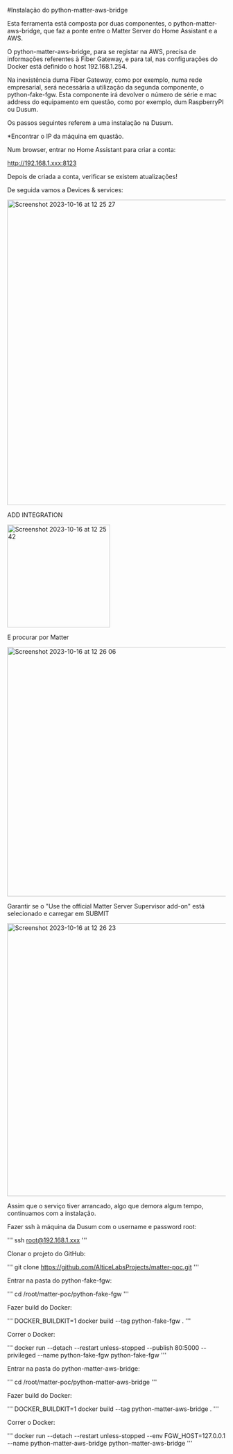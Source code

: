 #Instalação do python-matter-aws-bridge

Esta ferramenta está composta por duas componentes, o python-matter-aws-bridge, que faz a ponte entre o Matter Server do Home Assistant e a AWS.

O python-matter-aws-bridge, para se registar na AWS, precisa de informações referentes à Fiber Gateway, e para tal, nas configurações do Docker está definido o host 192.168.1.254.

Na inexistência duma Fiber Gateway, como por exemplo, numa rede empresarial, será necessária a utilização da segunda componente, o python-fake-fgw. Esta componente irá devolver o número de série e mac address do equipamento em questão, como por exemplo, dum RaspberryPI ou Dusum.

Os passos seguintes referem a uma instalação na Dusum.

*Encontrar o IP da máquina em quastão.

Num browser, entrar no Home Assistant para criar a conta:

http://192.168.1.xxx:8123

Depois de criada a conta, verificar se existem atualizações!

De seguida vamos a Devices & services:

<img width="704" alt="Screenshot 2023-10-16 at 12 25 27" src="https://github.com/AlticeLabsProjects/matter-poc/assets/102826168/f400bd55-3673-4bec-a3b1-f08be2b2b6db">

ADD INTEGRATION

<img width="237" alt="Screenshot 2023-10-16 at 12 25 42" src="https://github.com/AlticeLabsProjects/matter-poc/assets/102826168/89265ffb-6e17-402d-87c3-77bf33e64262">

E procurar por Matter

<img width="575" alt="Screenshot 2023-10-16 at 12 26 06" src="https://github.com/AlticeLabsProjects/matter-poc/assets/102826168/97d8dbcb-fa2d-4381-9121-bcf572daf720">

Garantir se o "Use the official Matter Server Supervisor add-on" está selecionado e carregar em SUBMIT

<img width="629" alt="Screenshot 2023-10-16 at 12 26 23" src="https://github.com/AlticeLabsProjects/matter-poc/assets/102826168/c56423bd-37b5-48af-badd-bd073e1e3f29">

Assim que o serviço tiver arrancado, algo que demora algum tempo, continuamos com a instalação.

Fazer ssh à máquina da Dusum com o username e password root:

'''
ssh root@192.168.1.xxx
'''

Clonar o projeto do GitHub:

'''
git clone https://github.com/AlticeLabsProjects/matter-poc.git
'''

Entrar na pasta do python-fake-fgw:

'''
cd /root/matter-poc/python-fake-fgw
'''

Fazer build do Docker:

'''
DOCKER_BUILDKIT=1 docker build --tag python-fake-fgw .
'''

Correr o Docker:

'''
docker run --detach --restart unless-stopped --publish 80:5000 --privileged --name python-fake-fgw python-fake-fgw
'''

Entrar na pasta do python-matter-aws-bridge:

'''
cd /root/matter-poc/python-matter-aws-bridge
'''

Fazer build do Docker:

'''
DOCKER_BUILDKIT=1 docker build --tag python-matter-aws-bridge .
'''

Correr o Docker:

'''
docker run --detach --restart unless-stopped --env FGW_HOST=127.0.0.1 --name python-matter-aws-bridge python-matter-aws-bridge
'''


